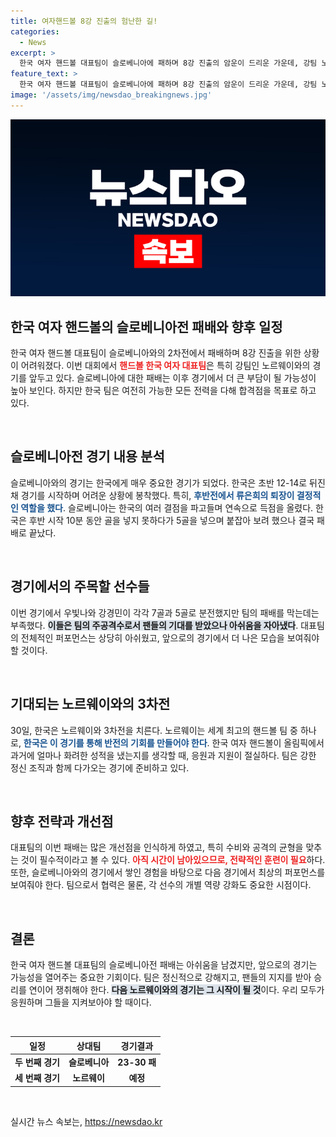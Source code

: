 ```yaml
---
title: 여자핸드볼 8강 진출의 험난한 길!
categories:
  - News
excerpt: >
  한국 여자 핸드볼 대표팀이 슬로베니아에 패하며 8강 진출의 암운이 드리운 가운데, 강팀 노르웨이와의 3차전이 긴장된 승부를 예고하고 있다. 과연 한국의 반전 드라마는 가능한가?
feature_text: >
  한국 여자 핸드볼 대표팀이 슬로베니아에 패하며 8강 진출의 암운이 드리운 가운데, 강팀 노르웨이와의 3차전이 긴장된 승부를 예고하고 있다. 과연 한국의 반전 드라마는 가능한가?
image: '/assets/img/newsdao_breakingnews.jpg'
---
```


<p><img src="/assets/img/newsdao_breakingnews.jpg" alt="cryptoinkorea 속보" /></p>

<h2 data-ke-size="size26">한국 여자 핸드볼의 슬로베니아전 패배와 향후 일정</h2>

<p data-ke-size="size16">한국 여자 핸드볼 대표팀이 슬로베니아와의 2차전에서 패배하며 8강 진출을 위한 상황이 어려워졌다. 이번 대회에서 <b><span style="color: #ee2323;">핸드볼 한국 여자 대표팀</span></b>은 특히 강팀인 노르웨이와의 경기를 앞두고 있다. 슬로베니아에 대한 패배는 이후 경기에서 더 큰 부담이 될 가능성이 높아 보인다. 하지만 한국 팀은 여전히 가능한 모든 전력을 다해 합격점을 목표로 하고 있다.</p>

<p data-ke-size="size16">&nbsp;</p>

<h2 data-ke-size="size26">슬로베니아전 경기 내용 분석</h2>

<p data-ke-size="size16">슬로베니아와의 경기는 한국에게 매우 중요한 경기가 되었다. 한국은 초반 12-14로 뒤진 채 경기를 시작하며 어려운 상황에 봉착했다. 특히, <b><span style="color: #1a5490;">후반전에서 류은희의 퇴장이 결정적인 역할을 했다</span></b>. 슬로베니아는 한국의 여러 결점을 파고들며 연속으로 득점을 올렸다. 한국은 후반 시작 10분 동안 골을 넣지 못하다가 5골을 넣으며 붙잡아 보려 했으나 결국 패배로 끝났다.</p>

<p data-ke-size="size16">&nbsp;</p>

<h2 data-ke-size="size26">경기에서의 주목할 선수들</h2>

<p data-ke-size="size16">이번 경기에서 우빛나와 강경민이 각각 7골과 5골로 분전했지만 팀의 패배를 막는데는 부족했다. <b><span style="background-color: #21538527;">이들은 팀의 주공격수로서 팬들의 기대를 받았으나 아쉬움을 자아냈다</span></b>. 대표팀의 전체적인 퍼포먼스는 상당히 아쉬웠고, 앞으로의 경기에서 더 나은 모습을 보여줘야 할 것이다.</p>

<p data-ke-size="size16">&nbsp;</p>

<h2 data-ke-size="size26">기대되는 노르웨이와의 3차전</h2>

<p data-ke-size="size16">30일, 한국은 노르웨이와 3차전을 치른다. 노르웨이는 세계 최고의 핸드볼 팀 중 하나로, <b><span style="color: #1a5490;">한국은 이 경기를 통해 반전의 기회를 만들어야 한다</span></b>. 한국 여자 핸드볼이 올림픽에서 과거에 얼마나 화려한 성적을 냈는지를 생각할 때, 응원과 지원이 절실하다. 팀은 강한 정신 조직과 함께 다가오는 경기에 준비하고 있다.</p>

<p data-ke-size="size16">&nbsp;</p>

<h2 data-ke-size="size26">향후 전략과 개선점</h2>

<p data-ke-size="size16">대표팀의 이번 패배는 많은 개선점을 인식하게 하였고, 특히 수비와 공격의 균형을 맞추는 것이 필수적이라고 볼 수 있다. <b><span style="color: #ee2323;">아직 시간이 남아있으므로, 전략적인 훈련이 필요</span></b>하다. 또한, 슬로베니아와의 경기에서 쌓인 경험을 바탕으로 다음 경기에서 최상의 퍼포먼스를 보여줘야 한다. 팀으로서 협력은 물론, 각 선수의 개별 역량 강화도 중요한 시점이다.</p>

<p data-ke-size="size16">&nbsp;</p>

<h2 data-ke-size="size26">결론</h2>

<p data-ke-size="size16">한국 여자 핸드볼 대표팀의 슬로베니아전 패배는 아쉬움을 남겼지만, 앞으로의 경기는 가능성을 열어주는 중요한 기회이다. 팀은 정신적으로 강해지고, 팬들의 지지를 받아 승리를 연이어 쟁취해야 한다. <b><span style="background-color: #21538527;">다음 노르웨이와의 경기는 그 시작이 될 것</span></b>이다. 우리 모두가 응원하며 그들을 지켜보아야 할 때이다.</p>

<p data-ke-size="size16">&nbsp;</p>

<table>
<thead>
<tr>
<th style="text-align: center;">일정</th>
<th style="text-align: center;">상대팀</th>
<th style="text-align: center;">경기결과</th>
</tr>
</thead>
<tbody>
<tr>
<td style="text-align: center; height: 17px;"><b>두 번째 경기</b></td>
<td style="text-align: center; height: 17px;"><b>슬로베니아</b></td>
<td style="text-align: center; height: 17px;"><b>23-30 패</b></td>
</tr>
<tr>
<td style="text-align: center; height: 17px;"><b>세 번째 경기</b></td>
<td style="text-align: center; height: 17px;"><b>노르웨이</b></td>
<td style="text-align: center; height: 17px;"><b>예정</b></td>
</tr>
</tbody>
</table>

<p data-ke-size="size16">&nbsp;</p>
실시간 뉴스 속보는, <a href="https://newsdao.kr" rel="dofollow">https://newsdao.kr</a>


